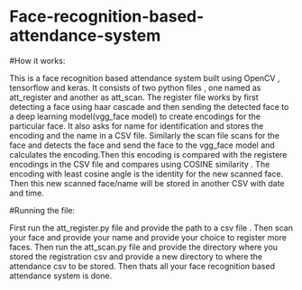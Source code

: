 # Face-recognition-based-attendance-system

#How it works:

This is a face recognition based attendance system built using OpenCV , tensorflow and keras. It consists of two python files , one named as att_register and another as att_scan.
The register file works by first detecting a face using haar cascade and then sending the detected face to a deep learning model(vgg_face model) to create encodings for the particular
face. It also asks for name for identification and stores the encoding and the name in a CSV file. Similarly the scan file scans for the face and detects the face and send the face to the
vgg_face model and calculates the encoding.Then this encoding is compared with the registere encodings in the CSV file and compares using COSINE similarity . The encoding with least 
cosine angle is the identity for the new scanned face. Then this new scanned face/name will be stored in another CSV with date and time.

#Running the file:

First run the att_register.py file and provide the path to a csv file . Then scan your face and provide your name and provide your choice to register more faces. Then run the att_scan.py
file and provide the directory where you stored the registration csv and provide a new directory to where the attendance csv to be stored. Then thats all your face recognition based attendance system is done.
